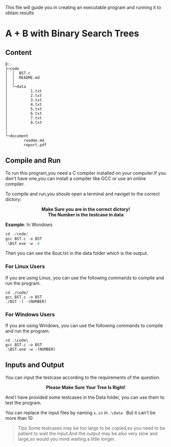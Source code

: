 This file will guide you in creating an executable program and running it to obtain results
# A + B with Binary Search Trees

## Content
```
D:.
├─code
│  │  BST.c
│  │  README.md
│  │
│  └─data
│          1.txt
│          2.txt
│          3.txt
│          4.txt
│          5.txt
│          6.txt
│          7.txt
│          8.txt
│          
│
└─document
        readme.md
        report.pdf 
```
## Compile and Run
To run this program,you need a C compiler installed on your computer.If you don't have one,you can install a compiler like GCC or use an online compiler.

To compile and run,you shoule open a terminal and naviget to the correct dictory:

<center><b> Make Sure you are in the correct dictory!</b></center>
<center><b> The Number is the testcase in data</b></center>

**Example**:
In Wondows
```c
cd ./code/
gcc BST.c -o BST
.\BST.exe -w -8
```
Then you can see the 8out.txt in the data folder which is the output.
### For Linux Users
If you are using Linux, you can use the following commands to compile and run the program.
```
cd ./code/
gcc BST.c -o BST
./BST -l -(NUMBER)
```
### For Windows Users
If you are using Windows, you can use the following commands to compile and run the program.
```
cd .\code\
gcc BST.c -o BST
.\BST.exe -w -(NUMBER)
```

## Inputs and Output
You can input the testcase according to the requirements of the question.

<center><b> Please Make Sure Your Tree Is Right!</b></center>

And I have provided some testcases in the Data folder, you can use them to test the program.

You can replace the input files by naming `x.in` in `.\data `
But it can't be more than 10
> Tips
> Some testcases may be too large to be copied,so you need to be patient to wait the input.And the output may be also very slow and large,so would you mind waiting a little longer.